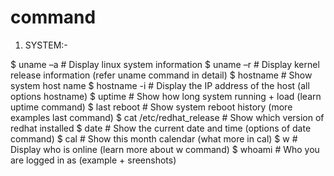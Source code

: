 # command
1. SYSTEM:-

$ uname –a                          # Display linux system information
$ uname –r                          # Display kernel release information (refer uname command in detail)
$ hostname                          # Show system host name
$ hostname -i                       # Display the IP address of the host (all options hostname)
$ uptime                            # Show how long system running + load (learn uptime command)
$ last reboot                       # Show system reboot history (more examples last command)
$ cat /etc/redhat_release           # Show which version of redhat installed 
$ date                              # Show the current date and time (options of date command)
$ cal                               # Show this month calendar (what more in cal)
$ w                                 # Display who is online (learn more about w command)
$ whoami                            # Who you are logged in as (example + sreenshots)
